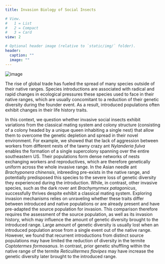 ```yaml
---
title: Invasion Biology of Social Insects

# View.
#   1 = List
#   2 = Compact
#   3 = Card
view: 2

# Optional header image (relative to `static/img/` folder).
header:
  caption: ""
  image: ""
---
```

![image](https://upload.wikimedia.org/wikipedia/commons/thumb/b/b0/Bengal_tiger_%28Panthera_tigris_tigris%29_female_3_crop.jpg/330px-Bengal_tiger_%28Panthera_tigris_tigris%29_female_3_crop.jpg)

The rise of global trade has fueled the spread of many species outside of their native ranges. Species introductions are associated with radical and rapid changes in ecological pressures these species used to face in their native ranges, which are usually concomitant to a reduction of their genetic diversity during the founder event. As a result, introduced populations often exhibit changes in their life history traits.

In this context, we question whether invasive social insects exhibit variations from the classical mating system and colony structure (consisting of a colony headed by a unique queen inhabiting a single nest) that allow them to overcome the genetic depletion and spread in their novel environment. For example, we showed that the lack of aggression between workers from different nests of the tawny crazy ant *Nylanderia fulva* enables the formation of a single supercolony spanning over the entire southeastern US. Their populations form dense networks of nests exchanging workers and reproductives, which are therefore genetically uniform across the whole invasive range. In the Asian needle ant *Brachyponera chinensis*, inbreeding pre-exists in the native range, and potentially predisposed this species to the severe loss of genetic diversity they experienced during the introduction. While, in contrast, other invasive species, such as the dark rover ant *Brachymyrmex patagonicus*, successfully thrives despite exhibit a classical mating system.
Exploring invasion mechanisms relies on unraveling whether these traits differ between introduced and native populations or are already present and have pre-adapted the source population for invasion. This comparison therefore requires the assessment of the source population, as well as its invasion history, which may influence the amount of genetic diversity brought to the introduced range. Large amount of genetic diversity is usually lost when an introduced population arose from a single event out of the native range. However, we found that recurrent introductions from distinct source populations may have limited the reduction of diversity in the termite *Coptotermes formosanus*. In contrast, prior genetic shuffling within the native range of the termite *Reticulitermes flavipes* may have increase the genetic diversity later brought to the introduced range.
